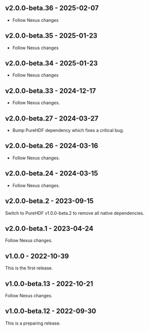 ## v2.0.0-beta.36 - 2025-02-07

- Follow Nexus changes

## v2.0.0-beta.35 - 2025-01-23

- Follow Nexus changes

## v2.0.0-beta.34 - 2025-01-23

- Follow Nexus changes

## v2.0.0-beta.33 - 2024-12-17

- Follow Nexus changes.

## v2.0.0-beta.27 - 2024-03-27

- Bump PureHDF dependency which fixes a critical bug.

## v2.0.0-beta.26 - 2024-03-16

- Follow Nexus changes.

## v2.0.0-beta.24 - 2024-03-15

- Follow Nexus changes.

## v2.0.0-beta.2 - 2023-09-15

Switch to PureHDF v1.0.0-beta.2 to remove all native dependencies.

## v2.0.0-beta.1 - 2023-04-24

Follow Nexus changes.

## v1.0.0 - 2022-10-39

This is the first release.

## v1.0.0-beta.13 - 2022-10-21

Follow Nexus changes.

## v1.0.0-beta.12 - 2022-09-30

This is a preparing release.